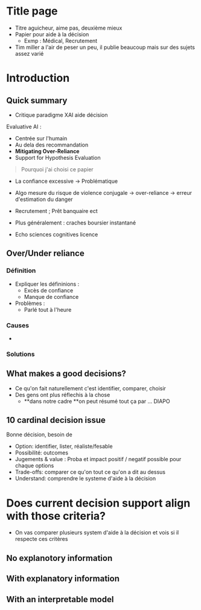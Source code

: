 # Title page
* Titre aguicheur, aime pas, deuxième mieux
* Papier pour aide à la décision
    * Exmp : Médical, Recrutement
* Tim miller a l'air de peser un peu, il publie beaucoup mais sur des sujets assez varié 

# Introduction
## Quick summary
* Critique paradigme XAI aide décision

Evaluative AI :
* Centrée sur l'humain
* Au dela des recommandation
* **Mitigating Over-Reliance**
* Support for Hypothesis Evaluation

> Pourquoi j'ai choisi ce papier 
* La confiance excessive → Problématique
* Algo mesure du risque de violence conjugale → over-reliance → erreur d'estimation du danger
* Recrutement ; Prêt banquaire ect
* Plus généralement : craches boursier instantané

* Echo sciences cognitives licence

## Over/Under reliance
### Définition
* Expliquer les défininions : 
    * Excès de confiance 
    * Manque de confiance
* Problèmes : 
    * Parlé tout à l'heure 

### Causes
* 

### Solutions

## What makes a good decisions?
* Ce qu'on fait naturellement c'est identifier, comparer, choisir
* Des gens ont plus réflechis à la chose 
    * **dans notre cadre **on peut résumé tout ça par ... DIAPO

## 10 cardinal decision issue
Bonne décision, besoin de 
* Option:  identifier, lister, réaliste/fesable
* Possibilité: outcomes
* Jugements & value : Proba et impact positif / negatif possible pour chaque options
* Trade-offs: comparer ce qu'on tout ce qu'on a dit au dessus
* Understand: comprendre le systeme d'aide à la décision

# Does current decision support align with those criteria?
* On vas comparer plusieurs system d'aide à la décision et vois si il respecte ces critères

## No explanotory information

## With explanatory information
## With an interpretable model
## 
